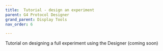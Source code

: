```yaml
---
title:  Tutorial - design an experiment
parent: G4 Protocol Designer
grand_parent: Display Tools
nav_order: 6

---
```


Tutorial on designing a full experiment using the Designer (coming soon)